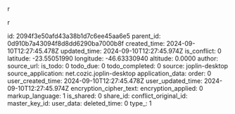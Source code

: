 r

r

id: 2094f3e50afd43a38b1d7c6ee45aa6e5
parent_id: 0d910b7a43094f8d8dd6290ba7000b8f
created_time: 2024-09-10T12:27:45.478Z
updated_time: 2024-09-10T12:27:45.974Z
is_conflict: 0
latitude: -23.55051990
longitude: -46.63330940
altitude: 0.0000
author: 
source_url: 
is_todo: 0
todo_due: 0
todo_completed: 0
source: joplin-desktop
source_application: net.cozic.joplin-desktop
application_data: 
order: 0
user_created_time: 2024-09-10T12:27:45.478Z
user_updated_time: 2024-09-10T12:27:45.974Z
encryption_cipher_text: 
encryption_applied: 0
markup_language: 1
is_shared: 0
share_id: 
conflict_original_id: 
master_key_id: 
user_data: 
deleted_time: 0
type_: 1